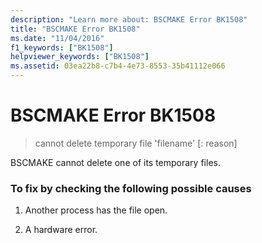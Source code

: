 ```yaml
---
description: "Learn more about: BSCMAKE Error BK1508"
title: "BSCMAKE Error BK1508"
ms.date: "11/04/2016"
f1_keywords: ["BK1508"]
helpviewer_keywords: ["BK1508"]
ms.assetid: 03ea22b8-c7b4-4e73-8553-35b41112e066
---
```

# BSCMAKE Error BK1508

> cannot delete temporary file 'filename' [: reason]

BSCMAKE cannot delete one of its temporary files.

### To fix by checking the following possible causes

1. Another process has the file open.

1. A hardware error.
